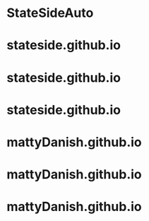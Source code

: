 # StateSideAuto
# stateside.github.io
# stateside.github.io
# stateside.github.io
# mattyDanish.github.io
# mattyDanish.github.io
# mattyDanish.github.io
